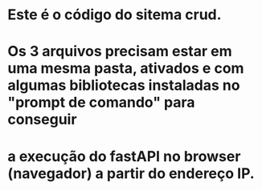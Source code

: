 # Este é o código do sitema crud.
# Os 3 arquivos precisam estar em uma mesma pasta, ativados e com algumas bibliotecas instaladas no "prompt de comando" para conseguir
# a execução do fastAPI no browser (navegador) a partir do endereço IP.
